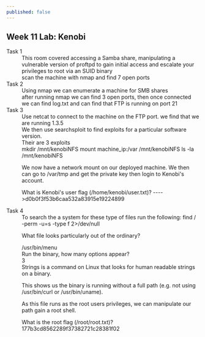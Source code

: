 ```yaml
---
published: false
---
```

## Week 11 Lab: Kenobi

<dl>
  <dt>Task 1</dt>
  <dd>This room covered accessing a Samba share, manipulating a vulnerable version of proftpd to gain initial access and escalate your privileges to root via an SUID binary</dd>
  <dd> scan the machine with nmap and find 7 open ports </dd>
  <dt>Task 2</dt>
  <dd>Using nmap we can enumerate a machine for SMB shares</dd>
  <dd> after running nmap we can find 3 open ports, then once connected we can find log.txt and can find that FTP is running on port 21</dd>
  <dt>Task 3</dt>
  <dd> Use netcat to connect to the machine on the FTP port. we find that we are running 1.3.5</dd>
 
  <dd>We then use searchsploit to find exploits for a particular software version.</dd>
  <dd>Their are 3 exploits </dd>
 
  <dd>mkdir /mnt/kenobiNFS mount machine_ip:/var /mnt/kenobiNFS ls -la /mnt/kenobiNFS

We now have a network mount on our deployed machine. We then can go to /var/tmp and get the private key then login to Kenobi's account.

What is Kenobi's user flag (/home/kenobi/user.txt)? ---->d0b0f3f53b6caa532a83915e19224899
    



</dd>

  <dt>Task 4</dt>
  <dd>To search the a system for these type of files run the following: find / -perm -u=s -type f 2>/dev/null

What file looks particularly out of the ordinary?</dd>
 
  <dd>/usr/bin/menu</dd>
 
  <dd>Run the binary, how many options appear?</dd>

  <dd>3</dd>
 
  <dd>Strings is a command on Linux that looks for human readable strings on a binary.



This shows us the binary is running without a full path (e.g. not using /usr/bin/curl or /usr/bin/uname).

As this file runs as the root users privileges, we can manipulate our path gain a root shell.</dd>

  <dd>What is the root flag (/root/root.txt)?</dd>
  
  <dd> 177b3cd8562289f37382721c28381f02</dd>
  
 
 
</dl>
